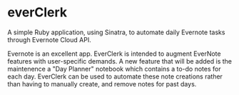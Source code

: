 everClerk
==============================

A simple Ruby application, using Sinatra, to automate daily Evernote tasks through Evernote Cloud API.

Evernote is an excellent app. EverClerk is intended to augment EverNote features with user-specific demands. A new feature that will be added is the maintenence a "Day Planner" notebook which contains a to-do notes for each day. EverClerk can be used to automate these note creations rather than having to manually create, and remove notes for past days.
